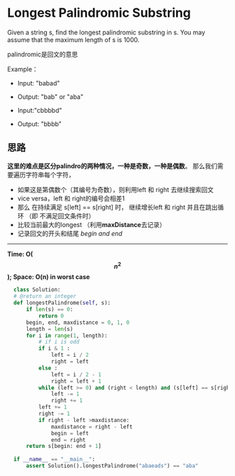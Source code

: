 # Longest Palindromic Substring

Given a string s, find the longest palindromic substring in s. You may assume that the maximum length of s is 1000.

palindromic是回文的意思

Example：
 - Input: "babad"
  - Output: "bab" or "aba"
  
 - Input:"cbbbbd"
  - Output: "bbbb"
  
## 思路

  **这里的难点是区分palindro的两种情况，一种是奇数，一种是偶数**。
  那么我们需要遍历字符串每个字符，
  - 如果这是第偶数个（其编号为奇数），则利用left 和 right 去继续搜索回文
  - vice versa，left 和 right的编号会相差1
  - 那么 在持续满足 s[left] == s[right] 时， 继续增长left 和 right
  并且在跳出循环 （即 不满足回文条件时）
  - 比较当前最大的longest （利用**maxDistance**去记录）
  - 记录回文的开头和结尾 _begin and end_
  ---
  **Time: O($$n^2$$); Space: O(n) in worst case**
  
  ```py
    class Solution:
    # @return an integer
    def longestPalindrome(self, s):
        if len(s) == 0:
            return 0
        begin, end, maxdistance = 0, 1, 0
        length = len(s)
        for i in range(1, length):
            # if i is odd
            if i & 1 :
                left = i / 2
                right = left
            else :
                left = i / 2 - 1
                right = left + 1
            while (left >= 0) and (right < length) and (s[left] == s[right]):
                left -= 1
                right += 1
            left += 1
            right -= 1
            if right - left >maxdistance:
                maxdistance = right - left
                begin = left
                end = right
        return s[begin: end + 1]
    
    if __name__ == "__main__":
        assert Solution().longestPalindrome("abaeads") == "aba"
  ```